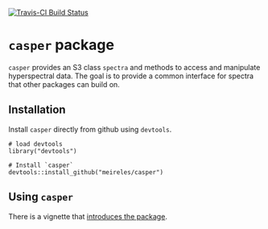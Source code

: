 [![Travis-CI Build Status](https://travis-ci.org/meireles/casper.svg?branch=master)](https://travis-ci.org/meireles/casper)

`casper` package
================

`casper` provides an S3 class `spectra` and methods to access and manipulate hyperspectral data. The goal is to provide a common interface for spectra that other packages can build on.


Installation 
------------

Install `casper` directly from github using `devtools`.

    # load devtools
    library("devtools")

    # Install `casper`
    devtools::install_github("meireles/casper")

Using `casper`
--------------

There is a vignette that [introduces the package](vignettes/introduction_to_casper.pdf).
